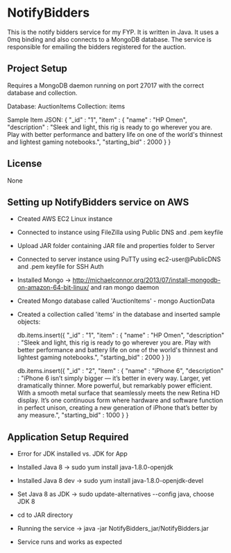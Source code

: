 # NotifyBidders
This is the notify bidders service for my FYP. It is written in Java. It uses a 0mq binding and also connects to a MongoDB
database. The service is responsible for emailing the bidders registered for the auction.

## Project Setup

Requires a MongoDB daemon running on port 27017 with the correct database and collection.

Database: AuctionItems
Collection: items

Sample Item JSON:
  {
    "_id" : "1",
    "item" : {
      "name" : "HP Omen",
      "description" : "Sleek and light, this rig is ready to go wherever you are. Play with better performance and
        battery life on one of the world's thinnest and lightest gaming notebooks.",
      "starting_bid" : 2000
    } 
  }

## License

None

## Setting up NotifyBidders service on AWS

- Created AWS EC2 Linux instance
- Connected to instance using FileZilla using Public DNS and .pem keyfile
- Upload JAR folder containing JAR file and properties folder to Server
- Connected to server instance using PuTTy using ec2-user@PublicDNS and .pem keyfile for SSH Auth
- Installed Mongo -> http://michaelconnor.org/2013/07/install-mongodb-on-amazon-64-bit-linux/
  and ran mongo daemon
- Created Mongo database called 'AuctionItems' - mongo AuctionData
- Created a collection called 'items' in the database and inserted sample objects:

	db.items.insert({
        "_id" : "1",
        "item" : {
            "name" : "HP Omen",
            "description" : "Sleek and light, this rig is ready to go wherever you are. Play with better performance and
                battery life on one of the world's thinnest and lightest gaming notebooks.",
            "starting_bid" : 2000
        }
    })

    db.items.insert({
        "_id" : "2",
        "item" : {
            "name" : "iPhone 6",
            "description" : "iPhone 6 isn’t simply bigger — it’s better in every way. Larger, yet dramatically thinner.
                More powerful, but remarkably power efficient. With a smooth metal surface that seamlessly meets the new
                Retina HD display. It’s one continuous form where hardware and software function in perfect unison,
                creating a new generation of iPhone that’s better by any measure.",
            "starting_bid" : 1000
        }
    }
	
## Application Setup Required
- Error for JDK installed vs. JDK for App
- Installed Java 8 -> sudo yum install java-1.8.0-openjdk
- Installed Java 8 dev -> sudo yum install java-1.8.0-openjdk-devel
- Set Java 8 as JDK -> sudo update-alternatives --config java, choose JDK 8
- cd to JAR directory

- Running the service -> java -jar NotifyBidders_jar/NotifyBidders.jar

- Service runs and works as expected
